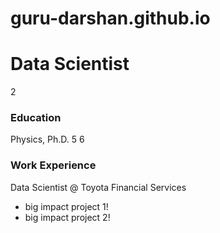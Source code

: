# guru-darshan.github.io

# Data Scientist
2
### Education
Physics, Ph.D.
5
6
### Work Experience
Data Scientist @ Toyota Financial Services
- big impact project 1!
- big impact project 2!
